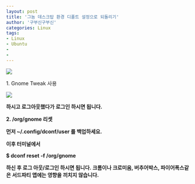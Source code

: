 ```yaml
---
layout: post
title: '그놈 데스크탑 환경 디폴트 설정으로 되돌리기'
author: '구부신구부신'
categories: Linux
tags:
- Linux
- Ubuntu
-
- 
---
```



<script> location.href='https://cafe.naver.com/develoid/866418' ; </script>

<p><img src="https://cafeptthumb-phinf.pstatic.net/MjAxOTA0MTVfMjgz/MDAxNTU1MjYwMTAwNDE4.1HO2uYWst6bDHPlbGFn4RBVh7LKTLfWg0cLsDCEo0Ksg.0F-FMIXUREoq9fwDHvPl9bW_9LpbREdRzGEWA1EFxvkg.PNG.kkw2821/%EB%94%94%EB%B2%A8%EB%A1%9C%EC%9D%B4%EB%93%9C_%EA%B8%80%EC%96%91%EC%8B%9D_%EB%94%94%ED%8F%B4%ED%8A%B8.png?type=w740"></p><p>1. Gnome Tweak 사용</p><p><img src="https://cafeptthumb-phinf.pstatic.net/MjAxOTA0MjlfMjUy/MDAxNTU2NTM0MTc1NzY5.-SYB8QOHK4foDRJTyKtc6g4eKj6Z703LgdrYDY8XHsIg.cg2_cRglN0ovuMVzYI4cub6lwUXZVwoKoe8PXI4jQ7sg.PNG.dominant4u/%EC%8A%A4%ED%81%AC%EB%A6%B0%EC%83%B7%2C_2019-04-29_19-35-54.png?type=w740"><b></p><p>하시고 로그아웃했다가 로그인 하시면 됩니다.&nbsp;</p><p>2. /org/gnome 리셋</p><p>먼저 ~/.config/dconf/user 를 백업하세요.&nbsp;</p><p>이후 터미널에서&nbsp;</p><p>$ dconf reset -f /org/gnome&nbsp;</p><p>하신 후 로그 아웃/로그인 하시면 됩니다.&nbsp;크롬이나 크로미움, 버추어박스, 파이어폭스같은&nbsp;서드파티 앱에는 영향을 끼치지 않습니다.&nbsp;</p>
